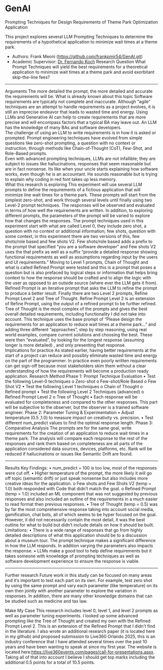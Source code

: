 # GenAI
Prompting Techniques for Design Requirements of Theme Park Optimization Application

This project explores several LLM Prompting Techniques to determine the requirements of a hypothetical application to minimize wait times at a theme park.
* Authors: Frank Meoni (https://github.com/frankpmjr54/GenAI.git)
* Academic Supervisor: [Dr. Fernando Koch](http://www.fernandokoch.me)
Research Question
What Prompt Techniques will yield the best requirements for a theoretical application to minimize wait times at a theme park and avoid exorbitant skip-the-line fees?

________________________________________
 Arguments
The more detailed the prompt, the more detailed and accurate the requirements will be.
What is already known about this topic
Software requirements are typically not complete and inaccurate.  Although “agile” techniques are an attempt to handle requirements as a project evolves, it is still an imprecise endeavor that leads to wasted time and energy.  Using LLMs and Generative AI can help to create requirements that are more precise and will encompass factors that a typical BA may leave out.  An LLM has the knowledge of many BAs and software developers.  
The challenge of using an LLM to write requirements is in how it is asked or prompted.  Prompt engineering techniques have evolved from simple questions like zero-shot prompting, a question with no context or instruction, through methods like Chain-of-Thought (CoT), Few-Shot, and Role-Based prompts.  
Even with advanced prompting techniques, LLMs are not infallible; they are subject to issues like hallucinations, responses that seem reasonable but are in fact nonsense.  Its like when your uncle starts explaining how software works, even though he is an accountant.  He sounds reasonable but is trying to explain why coding in red font takes up less memory.  
 What this research is exploring
This experiment will use several LLM prompts to define the requirements of a fictious application that will minimize line wait times for a theme park.  These prompts will start from the simplest zero-shot, and work through several levels until finally using two Level-2 prompt techniques.  The responses will be observed and evaluated in terms of how well the requirements are written.  In addition, to exploring different prompts, the parameters of the prompt will be varied to explore how that changes the responses. The prompt techniques used in this experiment start with what are called Level 0, they include zero shot, a question with no context or additional information; few shots, question with some context, in this experiment there are two versions of this, few shots/role based and few shots V2.  Few shots/role based adds a prefix to the prompt that specified “you are a software developer” and Few shots V2 uses the that prefix as well as a suffix “provide a detailed response showing functional requirements as well as assumptions regarding input by the users and UI requirements.”  Moving to Level 1 prompts, Chain of Thought and what is called Refined Prompt were tested and this is a prompt that poses a question but is also prefaced by logical steps or information that helps bring context to how the response should be crafted and to align the logic with the user as opposed to an outside source (where ever the LLM gets it from). Refined Prompt is an iterative prompt that asks the LLM to refine the prompt to produce a better result.  Finally there are two Level 2 prompts, Refine Prompt Level 2 and Tree of Thought.  Refine Prompt Level 2 is an extension of Refine Prompt, using the output of a refined prompt to be further refined.  Tree of Thought is the most complex of the prompts and gives the best overall detailed requirements, including functionality I did not take into account.  This technique uses the base prompt of “Please design the requirements for an application to reduce wait times at a theme park…” and adding three different “approaches”, step by step reasoning, using real world examples, compare current solutions and choosing the best.  These were then “evaluated”, by looking for the longest response (assuming longer is more detailed) , and only presenting that response.  
Implications for practice
As stated earlier, having better requirements at the start of a project can reduce and possibly eliminate wasted time and energy on the part of the programmer.  In practice even poorly written requirements can get sign-off because most stakeholders skim them without a clear understanding of how the requirements will become a production ready application.
Research Method
Phase 1: Prompt Technique Evaluation
•	Test the following Level-0 techniques
o	Zero-shot
o	Few-shot/Role Based
o	Few Shot V2
•	Test the following Level 1 techniques
o	Chain of Thought
o	Refined prompt
•	Test the following Level 2 Techniques (advanced)
o	Refined Prompt Level 2
o	Tree of Thought
•	Each response will be evaluated for completeness and compared to the other responses.  This part will be subjective to the observer, but the observer is a trained software engineer.
Phase 2: Parameter Tuning & Experimentation
•	Adjust temperature (0.5 ,1.0) to measure impact on creativity vs. precision.
•	Test different num_predict values to find the optimal response length.
Phase 3: Comparative Analysis
The prompts are for the same goal, write requirements for the creation of an application to reduce wait times in a theme park.  The analysis will compare each response to the rest of the responses and rank them based on completeness are all parts of the application considered data sources, devices, platforms, etc.  Rank will be reduced if hallucinations or issues like Semantic Drift are found.
________________________________________
Results
Key Findings:
•	num_predict = 100 is too low, most of the responses were cut off.
•	Higher temperature of the prompt, the more likely it will go off topic (semantic drift) or just speak nonsense but also includes more creative ideas for the application.
o	Few shots and Few Shots V2 (temp = 1.0) both responded with Code that didn’t match the goal. 
o	Refined Prompt (temp = 1.0) included an ML component that was not suggested by previous responses and also included an outline of the requirements in a much easier to read format then previous responses.
•	Tree of Thought (temp = 0.5) was by far the most comprehensive response taking into account social media, gamification, chat bots, all of which seems to be hyper focused on the goal.  However, it did not necessarily contain the most detail, it was the best outline for what to build but didn’t include details on how it should be built. 
Limitations:
•	There is a wide range of responses that go from highly detailed descriptions of what this application should be to a discussion about a museum tour.   The prompt technique makes a significant difference in how the LLM responds. In addition varying the parameters also impacts the response.
•	LLMs make a good tool to help define requirements but it takes someone with knowledge of prompting techniques as well as software development experience to ensure the response is viable.
________________________________________
Further research 
Future work in this study can be focused on many areas and it’s important to test each part on its own.  For example, test zero shot by using the same prompt and vary each parameter (like temperature) on its own then jointly with another parameter to explore the variation in responses. In addition, there are many other knowledge domains that can be studied such as medicine and tax law.  

Make My Case
This research includes level 0, level 1, and level 2 prompts as well as parameter tuning experiments.  I looked up some advanced prompting like the Tree of Thought and created my own with the Refined Prompt Level 2.  This is an extension of the Refined Prompt that I didn't find in the literature.  I also wrote an additional research paper (it is located here in my github) and proposed submission to Live360 Orlando 2025, this is an industry conference that I have attended several times over the past 10 years and have been wanting to speak at since my first year.  The website is located here:https://live360events.com/pages/call-for-presentations.aspx.  Taking all of that into account I believe I should get top marks including the additional 0.5 points for a total of 10.5 points.  
